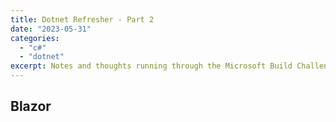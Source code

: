 ```yaml
---
title: Dotnet Refresher - Part 2
date: "2023-05-31"
categories: 
  - "c#"
  - "dotnet"
excerpt: Notes and thoughts running through the Microsoft Build Challenge - Build apps for web, mobile, desktop, and more using .NET and C#
---
```


## Blazor

